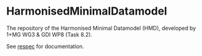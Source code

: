 # HarmonisedMinimalDatamodel
The repository of the Harmonised Minimal Datamodel (HMD), developed by 1+MG WG3 &amp; GDI WP8 (Task 8.2).

See [respec](https://health-ri.github.io/HarmonisedMinimalDatamodel/) for documentation.

